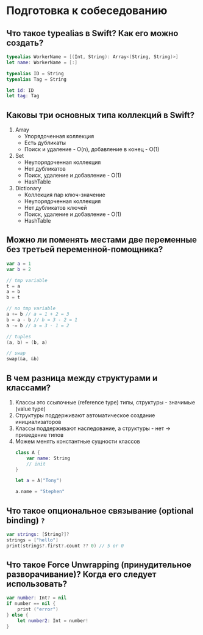 # Подготовка к собеседованию

## Что такое typealias в Swift? Как его можно создать?

```swift
typealias WorkerName = [(Int, String): Array<(String, String)>]
let name: WorkerName = [:]

typealias ID = String
typealias Tag = String

let id: ID
let tag: Tag
```

## Каковы три основных типа коллекций в Swift?

1. Array
    - Упорядоченная коллекция
    - Есть дубликаты
    - Поиск и удаление - O(n), добавление в конец - O(1)
2. Set
    - Неупорядоченная коллекция
    - Нет дубликатов
    - Поиск, удаление и добавление - O(1)
    - HashTable
3. Dictionary
    - Коллекция пар ключ-значение
    - Неупорядоченная коллекция
    - Нет дубликатов ключей
    - Поиск, удаление и добавление - O(1)
    - HashTable

## Можно ли поменять местами две переменные без третьей переменной-помощника?

```swift
var a = 1
var b = 2

// tmp variable
t = a
a = b
b = t

// no tmp variable
a += b // a = 1 + 2 = 3
b = a - b // b = 3 - 2 = 1
a -= b // a = 3 - 1 = 2

// tuples
(a, b) = (b, a)

// swap
swap(&a, &b)
```

## В чем разница между структурами и классами?

1. Классы это ссылочные (reference type) типы, структуры - значимые (value type)
2. Структуры поддерживают автоматическое создание инициализаторов
3. Классы поддерживают наследование, а структуры - нет -> приведение типов
4. Можем менять константные сущности классов
    ```swift
    class A {
        var name: String
        // init
    }

    let a = A("Tony")

    a.name = "Stephen"
    ```

## Что такое опциональное связывание (optional binding) `?`

```swift
var strings: [String?]?
strings = ["hello"]
print(strings?.first?.count ?? 0) // 5 or 0
```

## Что такое Force Unwrapping (принудительное разворачивание)? Когда его следует использовать?

```swift
var number: Int? = nil
if number == nil {
    print ("error")
} else {
    let number2: Int = number!
}
```